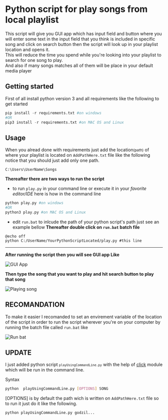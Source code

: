 # Python script for play songs from local playlist
This script will give you GUI app which has input field and button where you will enter some text in the input field that you think is included in specific song and click on search button then the script will look up in your playlist location and opens it.<br>
This will reduce the time you spend while you're looking into your playlist to search for one song to play.<br>
And also if many songs matches all of them will be place in your default media player

## Getting started
First of all install python version 3 and all requirements like the following to get started 
```python
pip install -r requirements.txt #on windows
#OR
pip3 install -r requirements.txt #on MAC OS and Linux
```

## Usage
When you alread done with requirements just add the location<small>(path)</small> of where your playlist is located on `AddPathHere.txt` file like the following notice that you should just add only one path.
```
C:\Users\UserName\Songs
```
**Thereafter there are two ways to run the script**
- to run `play.py` in your command line or execute it in your *favorite editor/IDE* here is how in the command line

```python
python play.py #on windows
#OR
python3 play.py #on MAC OS and Linux
```
- edit `run.bat` to inlcude the path of your python script's path just see an example bellow **Thereafter double click on `run.bat` batch file**

```batch
@echo off
python C:/UserName/YourPythonScriptLocated/play.py #this line 
```


---
**After running the script then you will see GUI app Like**

![GUI App](https://user-images.githubusercontent.com/65312850/99182949-a97b1600-2738-11eb-83d8-fa4bdb77a227.PNG)

**Then type the song that you want to play and hit search button to play that song**

![Playing song](https://user-images.githubusercontent.com/65312850/99182957-b3047e00-2738-11eb-95ad-d8b7514d43fb.PNG)

## RECOMANDATION

To make it easier I recomanded to set an envirement variable of the location of the script in order to run the script wherever you're on your computer by running the batch file called `run.bat` like

![Run bat](https://user-images.githubusercontent.com/65312850/99182943-9f591780-2738-11eb-818c-5103d1ba9dbb.PNG)

## UPDATE
I just added python script <small>`playUsingCommandLine.py`</small> with the help of [click]()
module which will be run in the command line.


Syntax

```bash
python  playUsingCommandLine.py [OPTIONS] SONG
```
[OPTIONS] is by default the path wich is written on `AddPathHere.txt` file
so to run it just do it like the following.

```python
python playUsingCommandLine.py godzil...
```